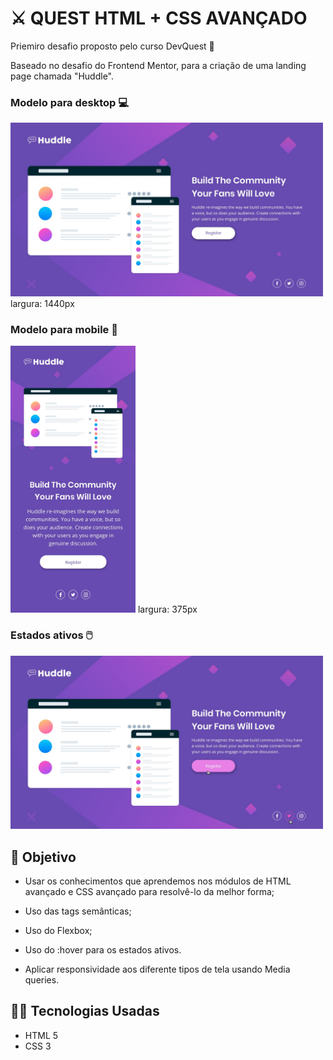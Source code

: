 # ⚔️ QUEST HTML + CSS AVANÇADO

Priemiro desafio proposto pelo curso DevQuest 🚀

Baseado no desafio do Frontend Mentor, para a criação de uma landing page chamada "Huddle".

### Modelo para desktop 💻
<img src="src/design/desktop-design.jpg" width="500px" />
largura: 1440px

### Modelo para mobile 📱
<img src="src/design/mobile-design.jpg" width="200px"/>
largura: 375px

### Estados ativos 🖱️
<img src="src/design/active-states.jpg" width="500px"/>

## 🎯 Objetivo

- Usar os conhecimentos que aprendemos nos módulos de HTML avançado e CSS avançado para resolvê-lo da melhor forma;

- Uso das tags semânticas;

- Uso do Flexbox;

- Uso do :hover para os estados ativos.

- Aplicar responsividade aos diferente tipos de tela usando Media queries.

## 👨‍💻 Tecnologias Usadas

- HTML 5
- CSS 3



  
